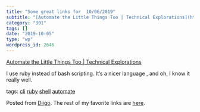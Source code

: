 ```yaml
---
title: "Some great links for  10/06/2019"
subtitle: "[Automate the Little Things Too | Technical Explorations](https://bbs-software.com/blog/2019/09/24/a..."
category: "301"
tags: []
date: "2019-10-05"
type: "wp"
wordpress_id: 2646
---
```

[Automate the Little Things Too | Technical Explorations](https://bbs-software.com/blog/2019/09/24/automate-the-little-things-too.html) 

I use ruby instead of bash scripting. It’s a nicer language , and oh, I know it really well.

 tags: [cli](https://www.diigo.com/user/pitosalas/cli) [ruby](https://www.diigo.com/user/pitosalas/ruby) [shell](https://www.diigo.com/user/pitosalas/shell) [automate](https://www.diigo.com/user/pitosalas/automate)

Posted from [Diigo](https://www.diigo.com). The rest of my favorite links are [here](https://www.diigo.com/user/pitosalas).